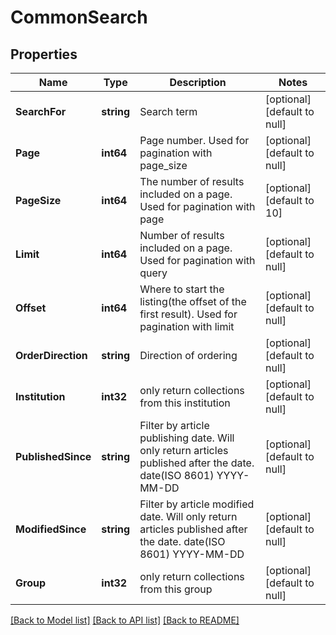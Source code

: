 # CommonSearch

## Properties
Name | Type | Description | Notes
------------ | ------------- | ------------- | -------------
**SearchFor** | **string** | Search term | [optional] [default to null]
**Page** | **int64** | Page number. Used for pagination with page_size | [optional] [default to null]
**PageSize** | **int64** | The number of results included on a page. Used for pagination with page | [optional] [default to 10]
**Limit** | **int64** | Number of results included on a page. Used for pagination with query | [optional] [default to null]
**Offset** | **int64** | Where to start the listing(the offset of the first result). Used for pagination with limit | [optional] [default to null]
**OrderDirection** | **string** | Direction of ordering | [optional] [default to null]
**Institution** | **int32** | only return collections from this institution | [optional] [default to null]
**PublishedSince** | **string** | Filter by article publishing date. Will only return articles published after the date. date(ISO 8601) YYYY-MM-DD | [optional] [default to null]
**ModifiedSince** | **string** | Filter by article modified date. Will only return articles published after the date. date(ISO 8601) YYYY-MM-DD | [optional] [default to null]
**Group** | **int32** | only return collections from this group | [optional] [default to null]

[[Back to Model list]](../README.md#documentation-for-models) [[Back to API list]](../README.md#documentation-for-api-endpoints) [[Back to README]](../README.md)


